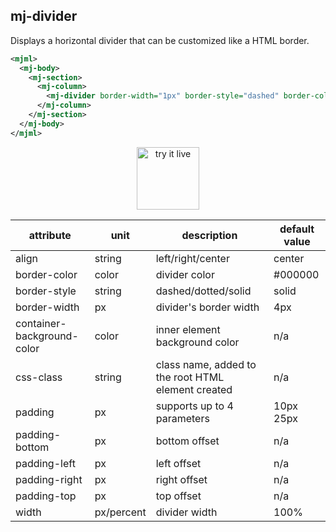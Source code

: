 ## mj-divider

Displays a horizontal divider that can be customized like a HTML border.

```xml
<mjml>
  <mj-body>
    <mj-section>
      <mj-column>
        <mj-divider border-width="1px" border-style="dashed" border-color="lightgrey" />
      </mj-column>
    </mj-section>
  </mj-body>
</mjml>
```

<p style="text-align: center;" >
  <a href="https://mjml.io/try-it-live/components/divider">
    <img width="100px" src="https://mjml.io/assets/img/svg/TRYITLIVE.svg" alt="try it live" />
  </a>
</p>

| attribute                  | unit       | description                                        | default value |
| -------------------------- | -----------| -------------------------------------------------- | ------------- |
| align                      | string     | left/right/center                                  | center        |
| border-color               | color      | divider color                                      | #000000       |
| border-style               | string     | dashed/dotted/solid                                | solid         |
| border-width               | px         | divider's border width                             | 4px           |
| container-background-color | color      | inner element background color                     | n/a           |
| css-class                  | string     | class name, added to the root HTML element created | n/a           |
| padding                    | px         | supports up to 4 parameters                        | 10px 25px     |
| padding-bottom             | px         | bottom offset                                      | n/a           |
| padding-left               | px         | left offset                                        | n/a           |
| padding-right              | px         | right offset                                       | n/a           |
| padding-top                | px         | top offset                                         | n/a           |
| width                      | px/percent | divider width                                      | 100%          |
